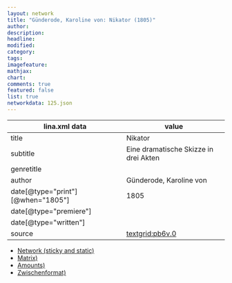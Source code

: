 ```yaml
---
layout: network
title: "Günderode, Karoline von: Nikator (1805)"
author:
description:
headline:
modified:
category:
tags:
imagefeature: 
mathjax: 
chart: 
comments: true
featured: false
list: true
networkdata: 125.json
---
```

lina.xml data  | value
------------- | -------------
title|Nikator
subtitle|Eine dramatische Skizze in drei Akten
genretitle|
author|Günderode, Karoline von
date[@type="print"][@when="1805"]|1805
date[@type="premiere"]|
date[@type="written"]|
source|[textgrid:pb6v.0](https://textgridlab.org/1.0/tgcrud-public/rest/textgrid:pb6v.0/data)



* [Network (sticky and static)](/linas/network125)
* [Matrix)](/linas/matrix125)
* [Amounts)](/linas/amount125)
* [Zwischenformat)](/linas/lina125 )
